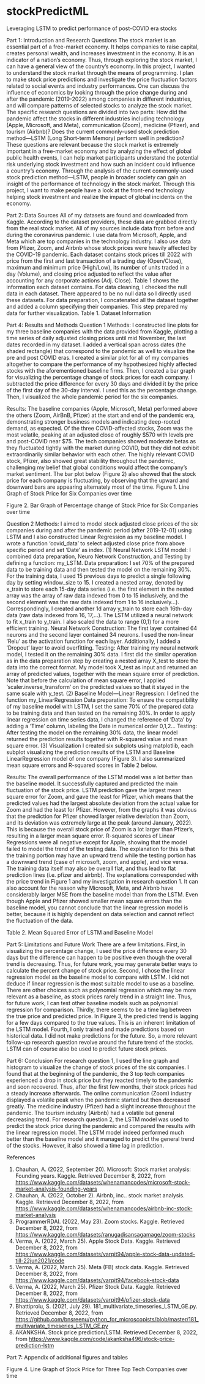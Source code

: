 # stockPredictML
Leveraging LSTM to predict performance of post-COVID era stocks

Part 1: Introduction and Research Questions
The stock market is an essential part of a free-market economy. It helps companies to raise capital, creates personal wealth, and increases investment in the economy. It is an indicator of a nation’s economy. Thus, through exploring the stock market, I can have a general view of the country’s economy. In this project, I wanted to understand the stock market through the means of programming. I plan to make stock price predictions and investigate the price fluctuation factors related to social events and industry performances. One can discuss the influence of economics by looking through the price change during and after the pandemic (2019-2022) among companies in different industries, and will compare patterns of selected stocks to analyze the stock market. 
The specific research questions are divided into two parts:
How did the pandemic affect the stocks in different industries including technology (Apple, Microsoft, and Meta), communication (Zoom), medicine (Pfizer), and tourism (Airbnb)?
Does the current commonly-used stock prediction method—LSTM (Long Short-term Memory) perform well in prediction? 
These questions are relevant because the stock market is extremely important in a free-market economy and by analyzing the effect of global public health events, I can help market participants understand the potential risk underlying stock investment and how such an incident could influence a country’s economy. Through the analysis of the current commonly-used stock prediction method—LSTM, people in broader society can gain an insight of the performance of technology in the stock market. Through this project, I want to make people have a look at the front-end technology helping stock investment and realize the impact of global incidents on the economy.

Part 2: Data Sources
All of my datasets are found and downloaded from Kaggle. According to the dataset providers, these data are grabbed directly from the real stock market. All of my sources include data from before and during the coronavirus pandemic. I use data from Microsoft, Apple, and Meta which are top companies in the technology industry. I also use data from Pfizer, Zoom, and Airbnb whose stock prices were heavily affected by the COVID-19 pandemic. Each dataset contains stock prices till 2022 with price from the first and last transaction of a trading day (Open/Close), maximum and minimum price (High/Low), its number of units traded in a day (Volume), and closing price adjusted to reflect the value after accounting for any corporate actions (Adj. Close). Table 1 shows the information each dataset contains. For data cleaning, I checked the null data in each dataset. There appeared to be no null data so I directly used these datasets. For data preparation, I concatenated all the dataset together and added a column specifying their companies. This step prepared my data for further visualization.
Table 1. Dataset Information

Part 4: Results and Methods
Question 1 
Methods: 
I constructed line plots for my three baseline companies with the data provided from Kaggle, plotting a time series of daily adjusted closing prices until mid November, the last dates recorded in my dataset. I added a vertical span across dates (the shaded rectangle) that correspond to the pandemic as well to visualize the pre and post COVID eras. I created a similar plot for all of my companies altogether to compare the performance of my hypothesized highly affected stocks with the aforementioned baseline firms. Then, I created a bar graph for visualizing the percentage change of stock prices for each company. I subtracted the price difference for every 30 days and divided it by the price of the first day of the 30-day interval. I used this as the percentage change. Then, I visualized the whole pandemic period for the six companies.

Results:
The baseline companies (Apple, Microsoft, Meta) performed above the others (Zoom, AirBnB, Pfizer) at the start and end of the pandemic era, demonstrating stronger business models and indicating deep-rooted demand, as expected. Of the three COVID-affected stocks, Zoom was the most volatile, peaking at an adjusted close of roughly $570 with levels pre and post-COVID near $75. 
The tech companies showed moderate betas as they fluctuated tightly with the market during COVID, but they did not exhibit extraordinarily similar behavior with each other. The highly relevant COVID stock, Pfizer, also showed great stability throughout the pandemic, challenging my belief that global conditions would affect the company’s market sentiment.
The bar plot below (Figure 2) also showed that the stock price for each company is fluctuating, by observing that the upward and downward bars are appearing alternately most of the time. 
Figure 1. Line Graph of Stock Price for Six Companies over time

 

Figure 2. Bar Graph of Percentage change of Stock Price for Six Companies over time

Question 2
Methods:
I aimed to model stock adjusted close prices of the six companies during and after the pandemic period (after 2019-12-01) using LSTM and I also constructed Linear Regression as my baseline model. I wrote a function ‘covid_data’ to select adjusted close price from above specific period and set ‘Date’ as index.
(1) Neural Network LSTM model:
I combined data preparation, Neuro Network Construction, and Testing by defining a function: my_LSTM.
Data preparation: I set 70% of the prepared data to be training data and then tested the model on the remaining 30%. For the training data, I used 15 previous days to predict a single following day by setting window_size to 15. I created a nested array, denoted by x_train to store each 15-day data series (i.e. the first element in the nested array was the array of raw data indexed from 0 to 15 inclusively, and the second element was the raw data indexed from 1 to 16 inclusively…). Correspondingly, I created another 1d array y_train to store each 16th-day data (raw data indexed from 16, 17,…). The LSTM utilized a neural network to fit x_train to y_train. I also scaled the data to range (0,1) for a more efficient training. 
Neural Network Construction: The first layer contained 64 neurons and the second layer contained 34 neurons. I used the non-linear ‘Relu’ as the activation function for each layer. Additionally,  I added a ‘Dropout’ layer to avoid overfitting.
Testing: After training my neural network model, I tested it on the remaining 30% data. I first did the similar operation as in the data preparation step by creating a nested array X_test to store the data into the correct format. My model took X_test as input and returned an array of predicted values, together with the mean square error of prediction. Note that before the calculation of mean square error, I applied ‘scaler.inverse_transform’ on the predicted values so that it stayed in the same scale with y_test.
(2) Baseline Model—Linear Regression:
I defined the function my_LinearRegression
Data preparation: To ensure the compatibility of my baseline model with LSTM,  I set the same 70% of the prepared data to be training data and then tested on the remaining 30%. In order to apply linear regression on time series data, I changed the reference of ‘Data’ by adding a ‘Time’ column, labeling the Date in numerical order 0,1,2…
Testing: After testing the model on the remaining 30% data, the linear model returned the prediction results together with R-squared value and mean square error.
(3) Visualization
I created six subplots using matplotlib, each subplot visualizing the prediction results of the LSTM and Baseline LinearRegression model of one company (Figure 3).  I also summarized mean square errors and R-squared scores in Table 2 below. 

Results: 
The overall performance of the LSTM model was a lot better than the baseline model. It successfully captured and predicted the main fluctuation of the stock price.
LSTM prediction gave the largest mean square error for Zoom, and gave the least for Pfizer, which means that the predicted values had the largest absolute deviation from the actual value for Zoom and had the least for Pfizer. However, from the graphs it was obvious that the prediction for Pfizer showed larger relative deviation than Zoom, and its deviation was extremely large at the peak (around January, 2022). This is because the overall stock price of Zoom is a lot larger than Pfizer’s, resulting in a larger mean square error. 
R-squared scores of Linear Regressions were all negative except for Apple, showing that the model failed to model the trend of the testing data. The explanation for this is that the training portion may have an upward trend while the testing portion has a downward trend (case of microsoft, zoom, and apple), and vice versa. The training data itself may also be overall flat, and thus lead to flat prediction lines (i.e. pfizer and airbnb). The explanations corresponded with the price trend in Figure 1 and my investigation in research question 1. It can also account for the reason why Microsoft, Meta, and Airbnb have considerably larger MSE from the baseline model than from the LSTM. Even though Apple and Pfizer showed smaller mean square errors than the baseline model, you cannot conclude that the linear regression model is better, because it is highly dependent on data selection and cannot reflect the fluctuation of the data. 

Table 2. Mean Squared Error of LSTM and Baseline Model


Part 5: Limitations and Future Work
There are a few limitations. First, in visualizing the percentage change, I used the price difference every 30 days but the difference can happen to be positive even though the overall trend is decreasing. Thus, for future work, you may generate better ways to calculate the percent change of stock price. Second, I chose the linear regression model as the baseline model to compare with LSTM. I did not deduce if linear regression is the most suitable model to use as a baseline. There are other choices such as polynomial regression which may be more relevant as a baseline, as stock prices rarely trend in a straight line. Thus, for future work, I can test other baseline models such as polynomial regression for comparison. Thirdly, there seems to be a time lag between the true price and predicted price. In Figure 3, the predicted trend is lagging for a few days compared to the true values. This is an inherent limitation of the LSTM model. Fourth, I only trained and made predictions based on historical data. I did not make predictions for the future. So, a more relevant follow-up research question revolve around the future trend of the stocks. LSTM can of course also be used to predict future stock prices.

Part 6: Conclusion
For research question 1, I used the line graph and histogram to visualize the change of stock prices of the six companies. I found that at the beginning of the pandemic, the 3 top tech companies experienced a drop in stock price but they reacted timely to the pandemic and soon recovered. Thus, after the first few months, their stock prices had a steady increase afterwards. The online communication (Zoom) industry displayed a volatile peak when the pandemic started but then decreased greatly. The medicine industry (Pfizer) had a slight increase throughout the pandemic. The tourism industry (Airbnb) had a volatile but general decreasing trend. For research question 2, the LSTM model was used to predict the stock price during the pandemic and compared the results with the linear regression model. The LSTM model indeed performed much better than the baseline model and it managed to predict the general trend of the stocks. However, it also showed a time lag in prediction.

References 
1. Chauhan, A. (2022, September 20). Microsoft: Stock market analysis: Founding years. Kaggle. Retrieved December 8, 2022, from https://www.kaggle.com/datasets/whenamancodes/microsoft-stock-market-analysis-founding-years
2. Chauhan, A. (2022, October 2). Airbnb, inc.. stock market analysis. Kaggle. Retrieved December 8, 2022, from https://www.kaggle.com/datasets/whenamancodes/airbnb-inc-stock-market-analysis
3. ProgrammerRDAI. (2022, May 23). Zoom stocks. Kaggle. Retrieved December 8, 2022, from https://www.kaggle.com/datasets/ranugadisansagamage/zoom-stocks
4. Verma, A. (2022, March 25). Apple Stock Data. Kaggle. Retrieved December 8, 2022, from https://www.kaggle.com/datasets/varpit94/apple-stock-data-updated-till-22jun2021/code
5. Verma, A. (2022, March 25). Meta (FB) stock data. Kaggle. Retrieved December 8, 2022, from https://www.kaggle.com/datasets/varpit94/facebook-stock-data
6. Verma, A. (2022, March 25). Pfizer Stock Data. Kaggle. Retrieved December 8, 2022, from https://www.kaggle.com/datasets/varpit94/pfizer-stock-data
7. Bhattiprolu, S. (2021, July 29). 181_multivariate_timeseries_LSTM_GE.py. Retrieved December 8, 2022, from https://github.com/bnsreenu/python_for_microscopists/blob/master/181_multivariate_timeseries_LSTM_GE.py
8. AKANKSHA. Stock price prediction/LSTM. Retrieved December 8, 2022, from https://www.kaggle.com/code/akanksha496/stock-price-prediction-lstm

Part 7: Appendix of additional figures and tables

Figure 4. Line Graph of Stock Price for Three Top Tech Companies over time

